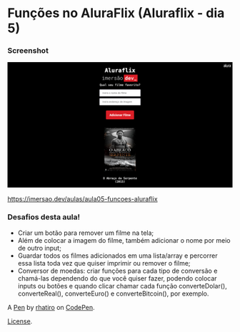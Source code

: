 # Funções no AluraFlix (Aluraflix - dia 5)

### Screenshot

![Screenshot](screenshot.png)

https://imersao.dev/aulas/aula05-funcoes-aluraflix

### Desafios desta aula!

- Criar um botão para remover um filme na tela;
- Além de colocar a imagem do filme, também adicionar o nome por meio de outro input;
- Guardar todos os filmes adicionados em uma lista/array e percorrer essa lista toda vez que quiser imprimir ou remover o filme;
- Conversor de moedas: criar funções para cada tipo de conversão e chamá-las dependendo do que você quiser fazer, podendo colocar inputs ou botões e quando clicar chamar cada função converteDolar(), converteReal(), converteEuro() e converteBitcoin(), por exemplo.

A [Pen](https://codepen.io/rhatiro/pen/YzLZmXx) by [rhatiro](https://codepen.io/rhatiro) on [CodePen](https://codepen.io).

[License](https://codepen.io/license/pen/YzLZmXx).
